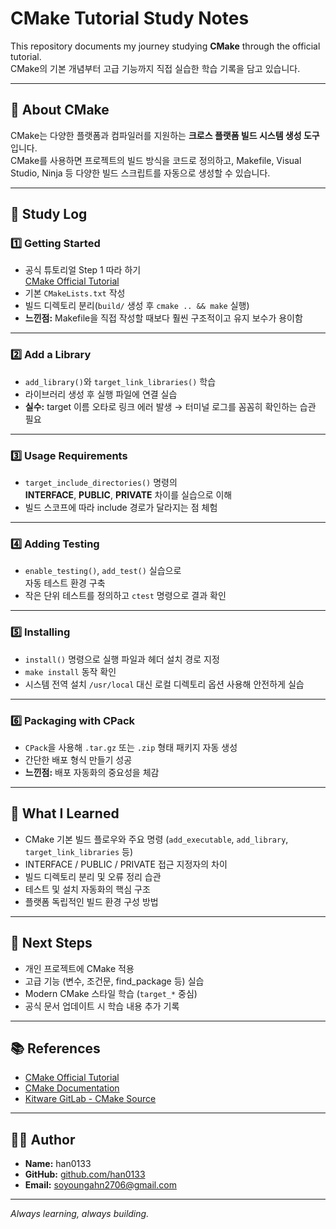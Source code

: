 # CMake Tutorial Study Notes

This repository documents my journey studying **CMake** through the official tutorial.  
CMake의 기본 개념부터 고급 기능까지 직접 실습한 학습 기록을 담고 있습니다.

---

## 📘 About CMake

CMake는 다양한 플랫폼과 컴파일러를 지원하는 **크로스 플랫폼 빌드 시스템 생성 도구**입니다.  
CMake를 사용하면 프로젝트의 빌드 방식을 코드로 정의하고, Makefile, Visual Studio, Ninja 등 다양한 빌드 스크립트를 자동으로 생성할 수 있습니다.

---

## 🧠 Study Log

### 1️⃣ Getting Started
- 공식 튜토리얼 Step 1 따라 하기  
  [CMake Official Tutorial](https://cmake.org/cmake/help/latest/guide/tutorial/index.html)
- 기본 `CMakeLists.txt` 작성  
- 빌드 디렉토리 분리(`build/` 생성 후 `cmake .. && make` 실행)  
- **느낀점:** Makefile을 직접 작성할 때보다 훨씬 구조적이고 유지 보수가 용이함

---

### 2️⃣ Add a Library
- `add_library()`와 `target_link_libraries()` 학습  
- 라이브러리 생성 후 실행 파일에 연결 실습  
- **실수:** target 이름 오타로 링크 에러 발생 → 터미널 로그를 꼼꼼히 확인하는 습관 필요

---

### 3️⃣ Usage Requirements
- `target_include_directories()` 명령의  
  **INTERFACE**, **PUBLIC**, **PRIVATE** 차이를 실습으로 이해  
- 빌드 스코프에 따라 include 경로가 달라지는 점 체험

---

### 4️⃣ Adding Testing
- `enable_testing()`, `add_test()` 실습으로  
  자동 테스트 환경 구축  
- 작은 단위 테스트를 정의하고 `ctest` 명령으로 결과 확인

---

### 5️⃣ Installing
- `install()` 명령으로 실행 파일과 헤더 설치 경로 지정  
- `make install` 동작 확인  
- 시스템 전역 설치 `/usr/local` 대신 로컬 디렉토리 옵션 사용해 안전하게 실습

---

### 6️⃣ Packaging with CPack
- `CPack`을 사용해 `.tar.gz` 또는 `.zip` 형태 패키지 자동 생성  
- 간단한 배포 형식 만들기 성공  
- **느낀점:** 배포 자동화의 중요성을 체감

---

## 🚀 What I Learned

- CMake 기본 빌드 플로우와 주요 명령 (`add_executable`, `add_library`, `target_link_libraries` 등)  
- INTERFACE / PUBLIC / PRIVATE 접근 지정자의 차이  
- 빌드 디렉토리 분리 및 오류 정리 습관  
- 테스트 및 설치 자동화의 핵심 구조  
- 플랫폼 독립적인 빌드 환경 구성 방법  

---

## 🔧 Next Steps

- 개인 프로젝트에 CMake 적용  
- 고급 기능 (변수, 조건문, find_package 등) 실습  
- Modern CMake 스타일 학습 (`target_*` 중심)  
- 공식 문서 업데이트 시 학습 내용 추가 기록  

---

## 📚 References

- [CMake Official Tutorial](https://cmake.org/cmake/help/latest/guide/tutorial/index.html)  
- [CMake Documentation](https://cmake.org/documentation/)  
- [Kitware GitLab - CMake Source](https://gitlab.kitware.com/cmake/cmake)

---

## 👩‍💻 Author

- **Name:** han0133
- **GitHub:** [github.com/han0133](https://github.com/han0133)  
- **Email:** soyoungahn2706@gmail.com

---

_Always learning, always building._


